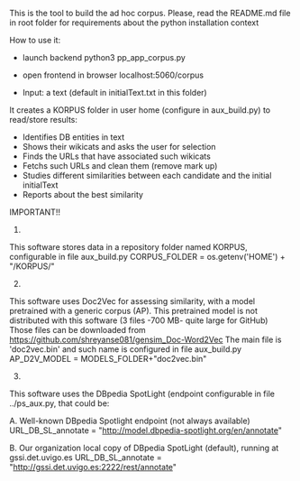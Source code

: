 This is the tool to build the ad hoc corpus.
Please, read the README.md file in root folder for requirements about the python installation context

How to use it:

- launch backend
python3 pp_app_corpus.py

- open frontend in browser
localhost:5060/corpus

- Input: a text  (default in initialText.txt in this folder)

It creates a KORPUS folder in user home (configure in aux_build.py) to read/store results:
- Identifies DB entities in text
- Shows their wikicats and asks the user for selection
- Finds the URLs that have associated such wikicats
- Fetchs such URLs and clean them (remove mark up)
- Studies different similarities between each candidate and the initial initialText
- Reports about the best similarity

IMPORTANT!!

1.
This software stores data in a repository folder named KORPUS, configurable in file aux_build.py
CORPUS_FOLDER = os.getenv('HOME') + "/KORPUS/"

2.
This software uses Doc2Vec for assessing similarity, with a model pretrained with a generic corpus (AP).
This pretrained model is not distributed with this software (3 files -700 MB- quite large for GitHub)
Those files can be downloaded from https://github.com/shreyanse081/gensim_Doc-Word2Vec
The main file is 'doc2vec.bin' and such name is configured in file aux_build.py
AP_D2V_MODEL = MODELS_FOLDER+"doc2vec.bin"

3.
This software uses the DBpedia SpotLight (endpoint configurable in file ../ps_aux.py, that could be:

A. Well-known DBpedia Spotlight endpoint (not always available)
URL_DB_SL_annotate = "http://model.dbpedia-spotlight.org/en/annotate"

B. Our organization local copy of DBpedia SpotLight (default), running at gssi.det.uvigo.es
URL_DB_SL_annotate = "http://gssi.det.uvigo.es:2222/rest/annotate"
